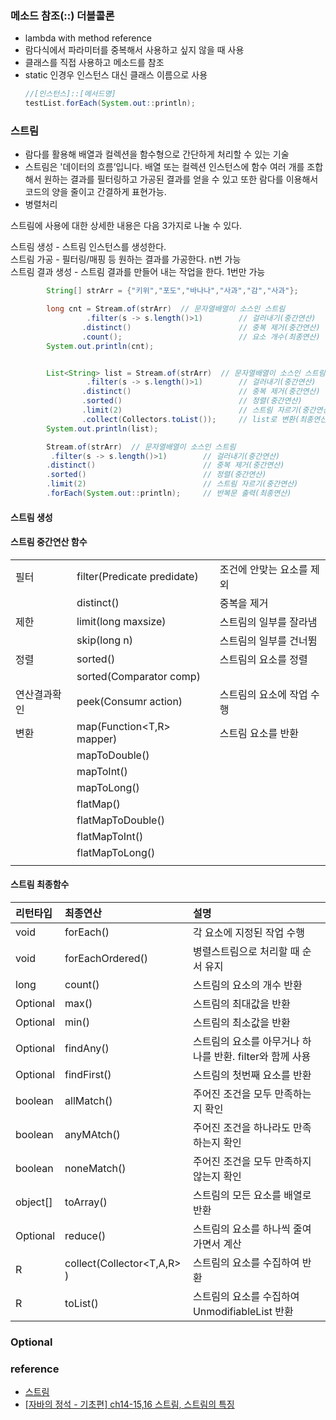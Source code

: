 ### 메소드 참조(::) 더블콜론

- lambda with method reference
- 람다식에서 파라미터를 중복해서 사용하고 싶지 않을 때 사용
- 클래스를 직접 사용하고 메소드를 참조
- static 인경우 인스턴스 대신 클래스 이름으로 사용
  ```java
  //[인스턴스]::[메서드명]
  testList.forEach(System.out::println);
  ```

### 스트림

- 람다를 활용해 배열과 컬렉션을 함수형으로 간단하게 처리할 수 있는 기술
- 스트림은 '데이터의 흐름’입니다. 배열 또는 컬렉션 인스턴스에 함수 여러 개를 조합해서 원하는 결과를 필터링하고 가공된 결과를 얻을 수 있고 또한 람다를 이용해서 코드의 양을 줄이고 간결하게 표현가능.
- 병렬처리

스트림에 사용에 대한 상세한 내용은 다음 3가지로 나눌 수 있다.

스트림 생성 - 스트림 인스턴스를 생성한다.  
스트림 가공 - 필터링/매핑 등 원하는 결과를 가공한다. n번 가능  
스트림 결과 생성 - 스트림 결과를 만들어 내는 작업을 한다. 1번만 가능

```java
		String[] strArr = {"키위","포도","바나나","사과","감","사과"};

		long cnt = Stream.of(strArr)  // 문자열배열이 소스인 스트림
				 .filter(s -> s.length()>1)        // 걸러내기(중간연산)
				.distinct()                        // 중복 제거(중간연산)
				.count();                          // 요소 개수(최종연산)
		System.out.println(cnt);


		List<String> list = Stream.of(strArr)  // 문자열배열이 소스인 스트림
				 .filter(s -> s.length()>1)        // 걸러내기(중간연산)
				.distinct()                        // 중복 제거(중간연산)
				.sorted()                          // 정렬(중간연산)
				.limit(2)                          // 스트림 자르기(중간연산)
				.collect(Collectors.toList());     // list로 변환(최종연산)
		System.out.println(list);

		Stream.of(strArr)  // 문자열배열이 소스인 스트림
		 .filter(s -> s.length()>1)        // 걸러내기(중간연산)
		.distinct()                        // 중복 제거(중간연산)
		.sorted()                          // 정렬(중간연산)
		.limit(2)                          // 스트림 자르기(중간연산)
		.forEach(System.out::println);     // 반복문 출력(최종연산)
```

#### 스트림 생성

#### 스트림 중간연산 함수

|              |                                |                           |
| :----------- | :----------------------------- | :------------------------ |
| 필터         | filter(Predicate<T> predidate) | 조건에 안맞는 요소를 제외 |
|              | distinct()                     | 중복을 제거               |
| 제한         | limit(long maxsize)            | 스트림의 일부를 잘라냄    |
|              | skip(long n)                   | 스트림의 일부를 건너뜀    |
| 정렬         | sorted()                       | 스트림의 요소를 정렬      |
|              | sorted(Comparator<T> comp)     |                           |
| 연산결과확인 | peek(Consumr<T> action)        | 스트림의 요소에 작업 수행 |
| 변환         | map(Function<T,R> mapper)      | 스트림 요소를 반환        |
|              | mapToDouble()                  |                           |
|              | mapToInt()                     |                           |
|              | mapToLong()                    |                           |
|              | flatMap()                      |                           |
|              | flatMapToDouble()              |                           |
|              | flatMapToInt()                 |                           |
|              | flatMapToLong()                |                           |
|              |                                |                           |

#### 스트림 최종함수

| 리턴타입    | 최종연산                   | 설명                                                     |
| :---------- | :------------------------- | :------------------------------------------------------- |
| void        | forEach()                  | 각 요소에 지정된 작업 수행                               |
| void        | forEachOrdered()           | 병렬스트림으로 처리할 때 순서 유지                       |
| long        | count()                    | 스트림의 요소의 개수 반환                                |
| Optional<T> | max()                      | 스트림의 최대값을 반환                                   |
| Optional<T> | min()                      | 스트림의 최소값을 반환                                   |
| Optional<T> | findAny()                  | 스트림의 요소를 아무거나 하나를 반환. filter와 함께 사용 |
| Optional<T> | findFirst()                | 스트림의 첫번째 요소를 반환                              |
| boolean     | allMatch()                 | 주어진 조건을 모두 만족하는지 확인                       |
| boolean     | anyMAtch()                 | 주어진 조건을 하나라도 만족하는지 확인                   |
| boolean     | noneMatch()                | 주어진 조건을 모두 만족하지 않는지 확인                  |
| object[]    | toArray()                  | 스트림의 모든 요소를 배열로 반환                         |
| Optional<T> | reduce()                   | 스트림의 요소를 하나씩 줄여가면서 계산                   |
| R           | collect(Collector<T,A,R> ) | 스트림의 요소를 수집하여 반환                           |
| R           | toList()                   | 스트림의 요소를 수집하여 UnmodifiableList 반환          |

### Optional

### reference

- [스트림](<(https://futurecreator.github.io/2018/08/26/java-8-streams/)>)
- [[자바의 정석 - 기초편] ch14-15,16 스트림, 스트림의 특징](https://www.youtube.com/watch?v=7Kyf4mMjbTQ&list=PLW2UjW795-f6xWA2_MUhEVgPauhGl3xIp&index=165&ab_channel=%EB%82%A8%EA%B6%81%EC%84%B1%EC%9D%98%EC%A0%95%EC%84%9D%EC%BD%94%EB%94%A9)
